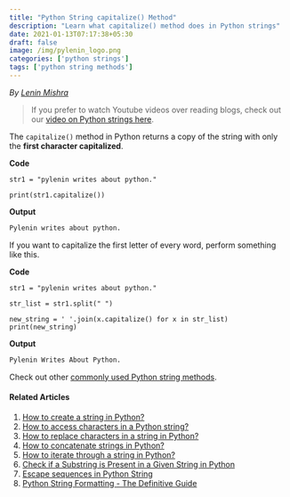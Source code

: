 ```yaml
---
title: "Python String capitalize() Method"
description: "Learn what capitalize() method does in Python strings"
date: 2021-01-13T07:17:38+05:30
draft: false
image: /img/pylenin_logo.png
categories: ['python strings']
tags: ['python string methods']
---
```

<div class="sharethis-inline-follow-buttons"></div>

*By [Lenin Mishra](https://www.pylenin.com/authors/#lenin-mishra)*

> If you prefer to watch Youtube videos over reading blogs, check out our [video on Python strings here](https://youtu.be/MXdNMo_f95I). 

The `capitalize()` method in Python returns a copy of the string with only the **first character capitalized**.

**Code**
```python3
str1 = "pylenin writes about python."

print(str1.capitalize())
```

**Output**
```bash
Pylenin writes about python.
```

If you want to capitalize the first letter of every word, perform something like this.

**Code**
```python3
str1 = "pylenin writes about python."

str_list = str1.split(" ")

new_string = ' '.join(x.capitalize() for x in str_list)
print(new_string)
```

**Output** 
```bash
Pylenin Writes About Python.
```

Check out other [commonly used Python string methods](https://www.pylenin.com/blogs/common-python-string-methods).

#### Related Articles

1. [How to create a string in Python?](https://www.pylenin.com/blogs/create-string-python/)
2. [How to access characters in a Python string?](https://www.pylenin.com/blogs/access-characters-in-string/)
3. [How to replace characters in a string in Python?](https://www.pylenin.com/blogs/replace-string-characters-python/)
4. [How to concatenate strings in Python?](https://www.pylenin.com/blogs/concatenate-strings-in-python/)
5. [How to iterate through a string in Python?](https://www.pylenin.com/blogs/iterating-through-python-string/)
6. [Check if a Substring is Present in a Given String in Python](https://www.pylenin.com/blogs/check-substring-in-a-string-python/)
7. [Escape sequences in Python String](https://www.pylenin.com/blogs/escape-sequences-python-string/)
8. [Python String Formatting - The Definitive Guide](https://www.pylenin.com/blogs/python-string-formatting/)

